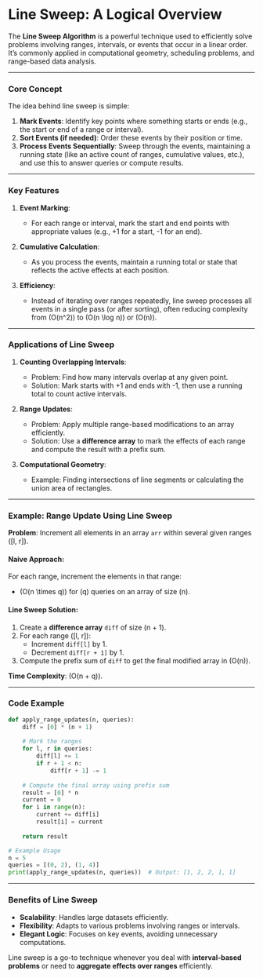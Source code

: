 # Line Sweep: A Logical Overview

The **Line Sweep Algorithm** is a powerful technique used to efficiently solve problems involving ranges, intervals, or events that occur in a linear order. It’s commonly applied in computational geometry, scheduling problems, and range-based data analysis.

---

### **Core Concept**

The idea behind line sweep is simple:
1. **Mark Events**: Identify key points where something starts or ends (e.g., the start or end of a range or interval).
2. **Sort Events (if needed)**: Order these events by their position or time.
3. **Process Events Sequentially**: Sweep through the events, maintaining a running state (like an active count of ranges, cumulative values, etc.), and use this to answer queries or compute results.

---

### **Key Features**

1. **Event Marking**:
    - For each range or interval, mark the start and end points with appropriate values (e.g., +1 for a start, -1 for an end).

2. **Cumulative Calculation**:
    - As you process the events, maintain a running total or state that reflects the active effects at each position.

3. **Efficiency**:
    - Instead of iterating over ranges repeatedly, line sweep processes all events in a single pass (or after sorting), often reducing complexity from \(O(n^2)\) to \(O(n \log n)\) or \(O(n)\).

---

### **Applications of Line Sweep**

1. **Counting Overlapping Intervals**:
    - Problem: Find how many intervals overlap at any given point.
    - Solution: Mark starts with +1 and ends with -1, then use a running total to count active intervals.

2. **Range Updates**:
    - Problem: Apply multiple range-based modifications to an array efficiently.
    - Solution: Use a **difference array** to mark the effects of each range and compute the result with a prefix sum.

3. **Computational Geometry**:
    - Example: Finding intersections of line segments or calculating the union area of rectangles.

---

### **Example: Range Update Using Line Sweep**

**Problem**: Increment all elements in an array `arr` within several given ranges \([l, r]\).

#### Naive Approach:
For each range, increment the elements in that range:
- \(O(n \times q)\) for \(q\) queries on an array of size \(n\).

#### Line Sweep Solution:
1. Create a **difference array** `diff` of size \(n + 1\).
2. For each range \([l, r]\):
    - Increment `diff[l]` by 1.
    - Decrement `diff[r + 1]` by 1.
3. Compute the prefix sum of `diff` to get the final modified array in \(O(n)\).

**Time Complexity**: \(O(n + q)\).

---

### **Code Example**

```python
def apply_range_updates(n, queries):
    diff = [0] * (n + 1)
    
    # Mark the ranges
    for l, r in queries:
        diff[l] += 1
        if r + 1 < n:
            diff[r + 1] -= 1
    
    # Compute the final array using prefix sum
    result = [0] * n
    current = 0
    for i in range(n):
        current += diff[i]
        result[i] = current
    
    return result

# Example Usage
n = 5
queries = [(0, 2), (1, 4)]
print(apply_range_updates(n, queries))  # Output: [1, 2, 2, 1, 1]
```

---

### **Benefits of Line Sweep**

- **Scalability**: Handles large datasets efficiently.
- **Flexibility**: Adapts to various problems involving ranges or intervals.
- **Elegant Logic**: Focuses on key events, avoiding unnecessary computations.

Line sweep is a go-to technique whenever you deal with **interval-based problems** or need to **aggregate effects over ranges** efficiently.